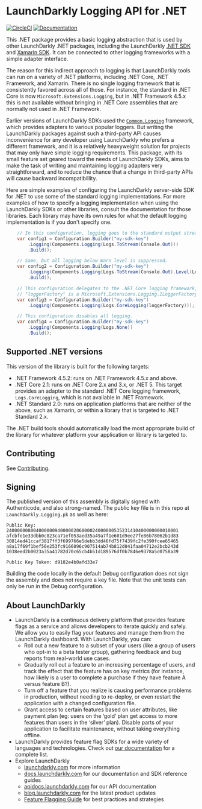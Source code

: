# LaunchDarkly Logging API for .NET

[![CircleCI](https://circleci.com/gh/launchdarkly/dotnet-logging/tree/master.svg?style=svg)](https://circleci.com/gh/launchdarkly/dotnet-logging/tree/master)
[![Documentation](https://img.shields.io/static/v1?label=GitHub+Pages&message=reference&color=00add8)](https://launchdarkly.github.io/dotnet-logging)

This .NET package provides a basic logging abstraction that is used by other LaunchDarkly .NET packages, including the LaunchDarkly [.NET SDK](https://github.com/launchdarkly/dotnet-server-sdk) and [Xamarin SDK](https://github.com/launchdarkly/xamarin-client-sdk). It can be connected to other logging frameworks with a simple adapter interface.

The reason for this indirect approach to logging is that LaunchDarkly tools can run on a variety of .NET platforms, including .NET Core, .NET Framework, and Xamarin. There is no single logging framework that is consistently favored across all of those. For instance, the standard in .NET Core is now `Microsoft.Extensions.Logging`, but in .NET Framework 4.5.x this is not available without bringing in .NET Core assemblies that are normally not used in .NET Framework.

Earlier versions of LaunchDarkly SDKs used the [`Common.Logging`](https://github.com/net-commons/common-logging) framework, which provides adapters to various popular loggers. But writing the LaunchDarkly packages against such a third-party API causes inconvenience for any developer using LaunchDarkly who prefers a different framework, and it is a relatively heavyweight solution for projects that may only have simple logging requirements. This package, with its small feature set geared toward the needs of LaunchDarkly SDKs, aims to make the task of writing and maintaining logging adapters very straightforward, and to reduce the chance that a change in third-party APIs will cause backward incompatibillity.

Here are simple examples of configuring the LaunchDarkly server-side SDK for .NET to use some of the standard logging implementations. For more examples of how to specify a logging implementation when using the LaunchDarkly SDKs or other libraries, consult the documentation for those libraries. Each library may have its own rules for what the default logging implementation is if you don't specify one.

```csharp
    // In this configuration, logging goes to the standard output stream (Console.Out).
    var config1 = Configuration.Builder("my-sdk-key")
        .Logging(Components.Logging(Logs.ToStream(Console.Out)))
        .Build();

    // Same, but all logging below Warn level is suppressed.
    var config2 = Configuration.Builder("my-sdk-key")
        .Logging(Components.Logging(Logs.ToStream(Console.Out).Level(LogLevel.Warn)))
        .Build();

    // This configuration delegates to the .NET Core logging framework, assuming that
    // "loggerFactory" is a Microsoft.Extensions.Logging.ILoggerFactory.
    var config3 = Configuration.Builder("my-sdk-key")
    	.Logging(Components.Logging(Logs.CoreLogging(loggerFactory)));

    // This configuration disables all logging.
    var config4 = Configuration.Builder("my-sdk-key")
        .Logging(Components.Logging(Logs.None))
        .Build();
```

## Supported .NET versions

This version of the library is built for the following targets:

* .NET Framework 4.5.2: runs on .NET Framework 4.5.x and above.
* .NET Core 2.1: runs on .NET Core 2.x and 3.x, or .NET 5. This target provides an adapter to the standard .NET Core logging framework, `Logs.CoreLogging`, which is not available in .NET Framework.
* .NET Standard 2.0: runs on application platforms that are neither of the above, such as Xamarin, or within a library that is targeted to .NET Standard 2.x.

The .NET build tools should automatically load the most appropriate build of the library for whatever platform your application or library is targeted to.

## Contributing

See [Contributing](https://github.com/launchdarkly/dotnet-logging/blob/master/CONTRIBUTING.md).

## Signing

The published version of this assembly is digitally signed with Authenticode, and also strong-named. The public key file is in this repo at `LaunchDarkly.Logging.pk` as well as here:

```
Public Key:
2400000080040000009400000206000024000000535231410400000000010001
afcbfe1e33dbb0c823ca71ef053aed35a49a7f1e601d9ee27fe86b78062b1d83
30814ed41ccaf3817ff3f699766e5debb3dd46fd75f7439fc2fe390fcee65465
a8a17f69f1bef56e253fc9166096c907514ab74b812d041faa04712e2bcb243d
1038eed2b0023a35a41782d70c65cb4b51d189576df0b7846e9378a5d0758a39

Public Key Token: d9182e4b0afd33e7
```

Building the code locally in the default Debug configuration does not sign the assembly and does not require a key file. Note that the unit tests can only be run in the Debug configuration.

## About LaunchDarkly
 
* LaunchDarkly is a continuous delivery platform that provides feature flags as a service and allows developers to iterate quickly and safely. We allow you to easily flag your features and manage them from the LaunchDarkly dashboard.  With LaunchDarkly, you can:
    * Roll out a new feature to a subset of your users (like a group of users who opt-in to a beta tester group), gathering feedback and bug reports from real-world use cases.
    * Gradually roll out a feature to an increasing percentage of users, and track the effect that the feature has on key metrics (for instance, how likely is a user to complete a purchase if they have feature A versus feature B?).
    * Turn off a feature that you realize is causing performance problems in production, without needing to re-deploy, or even restart the application with a changed configuration file.
    * Grant access to certain features based on user attributes, like payment plan (eg: users on the ‘gold’ plan get access to more features than users in the ‘silver’ plan). Disable parts of your application to facilitate maintenance, without taking everything offline.
* LaunchDarkly provides feature flag SDKs for a wide variety of languages and technologies. Check out [our documentation](https://docs.launchdarkly.com/docs) for a complete list.
* Explore LaunchDarkly
    * [launchdarkly.com](https://www.launchdarkly.com/ "LaunchDarkly Main Website") for more information
    * [docs.launchdarkly.com](https://docs.launchdarkly.com/  "LaunchDarkly Documentation") for our documentation and SDK reference guides
    * [apidocs.launchdarkly.com](https://apidocs.launchdarkly.com/  "LaunchDarkly API Documentation") for our API documentation
    * [blog.launchdarkly.com](https://blog.launchdarkly.com/  "LaunchDarkly Blog Documentation") for the latest product updates
    * [Feature Flagging Guide](https://github.com/launchdarkly/featureflags/  "Feature Flagging Guide") for best practices and strategies
